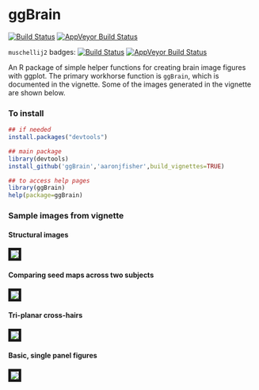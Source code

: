 ggBrain
========
[![Build Status](https://travis-ci.org/aaronjfisher/ggBrain.png?branch=master)](https://travis-ci.org/aaronjfisher/ggBrain)
  [![AppVeyor Build Status](https://ci.appveyor.com/api/projects/status/github/aaronjfisher/ggBrain?branch=master&svg=true)](https://ci.appveyor.com/project/aaronjfisher/ggBrain)
  
`muschellij2` badges:
[![Build Status](https://travis-ci.org/muschellij2/ggBrain.png?branch=master)](https://travis-ci.org/muschellij2/ggBrain)
  [![AppVeyor Build Status](https://ci.appveyor.com/api/projects/status/github/muschellij2/ggBrain?branch=master&svg=true)](https://ci.appveyor.com/project/muschellij2/ggBrain)
  
An R package of simple helper functions for creating brain image figures with ggplot. The primary workhorse function is `ggBrain`, which is documented in the vignette. Some of the images generated in the vignette are shown below.


### To install
```r
## if needed
install.packages("devtools")

## main package
library(devtools)
install_github('ggBrain','aaronjfisher',build_vignettes=TRUE)

## to access help pages
library(ggBrain)
help(package=ggBrain)
``` 


### Sample images from vignette

#### Structural images
<img src="vignettes/figure/line-key-str.png" border="5" />

#### Comparing seed maps across two subjects
<img src="vignettes/figure/2brain_compare.png" border="5" />

#### Tri-planar cross-hairs
<img src="vignettes/figure/tri-panel2.png" border="5" />

#### Basic, single panel figures
<img src="vignettes/figure/single-plots-abs-val.png" border="5" />




<br/><br/>
